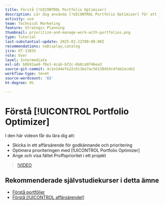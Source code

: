 ```yaml
---
title: Förstå [!UICONTROL Portfolio Optimizer]
description: Lär dig använda [!UICONTROL Portfolio Optimizer] för att jämföra och prioritera projekt i en portfölj.
activity: use
team: Technical Marketing
feature: Strategic Planning
thumbnail: prioritize-and-manage-work-with-portfolios.png
type: Tutorial
last-substantial-update: 2025-02-21T00:00:00Z
recommendations: noDisplay,catalog
jira: KT-13835
role: User
level: Intermediate
exl-id: b8b91ae8-f0e1-4cab-bf2c-6b8ca9746ea3
source-git-commit: 4c1e144efe22c611be7ac5613045dc4fab2aceb2
workflow-type: tm+mt
source-wordcount: '65'
ht-degree: 0%

---
```


# Förstå [!UICONTROL Portfolio Optimizer]

I den här videon får du lära dig att:

* Skicka in ett affärsärende för godkännande och prioritering
* Optimera prioriteringen med [!UICONTROL Portfolio Optimizer]
* Ange och visa fältet Proffsprioritet i ett projekt

>[!VIDEO](https://video.tv.adobe.com/v/3446275/?quality=12&learn=on&enablevpops)

## Rekommenderade självstudiekurser i detta ämne

* [Förstå portföljer](/help/portfolios-and-programs/overview-of-adobe-workfront-portfolios.md)
* [Förstå [!UICONTROL affärsärendet]](/help/portfolios-and-programs/introduction-to-the-business-case.md)
